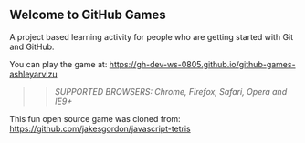 ## Welcome to GitHub Games

A project based learning activity for people who are getting started with Git and GitHub.

You can play the game at: https://gh-dev-ws-0805.github.io/github-games-ashleyarvizu

>> _*SUPPORTED BROWSERS*: Chrome, Firefox, Safari, Opera and IE9+_

This fun open source game was cloned from: https://github.com/jakesgordon/javascript-tetris
